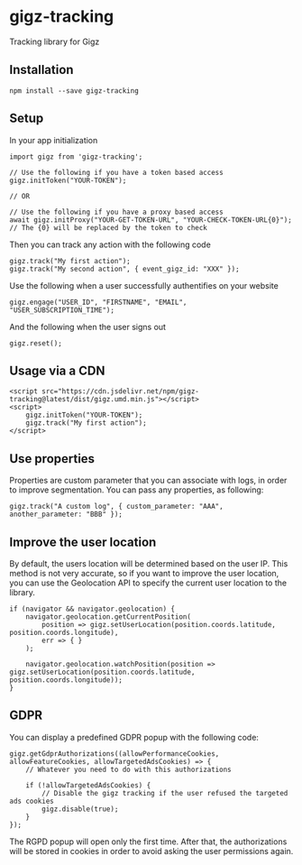 # gigz-tracking
Tracking library for Gigz

## Installation

```
npm install --save gigz-tracking
```

## Setup

In your app initialization

```
import gigz from 'gigz-tracking';

// Use the following if you have a token based access
gigz.initToken("YOUR-TOKEN");

// OR

// Use the following if you have a proxy based access
await gigz.initProxy("YOUR-GET-TOKEN-URL", "YOUR-CHECK-TOKEN-URL{0}"); // The {0} will be replaced by the token to check
```

Then you can track any action with the following code

```
gigz.track("My first action");
gigz.track("My second action", { event_gigz_id: "XXX" });
```

Use the following when a user successfully authentifies on your website

```
gigz.engage("USER_ID", "FIRSTNAME", "EMAIL", "USER_SUBSCRIPTION_TIME");
```

And the following when the user signs out

```
gigz.reset();
```

## Usage via a CDN

```
<script src="https://cdn.jsdelivr.net/npm/gigz-tracking@latest/dist/gigz.umd.min.js"></script>
<script>
	gigz.initToken("YOUR-TOKEN");
	gigz.track("My first action");
</script>
```

## Use properties

Properties are custom parameter that you can associate with logs, in order to improve segmentation.
You can pass any properties, as following:

```
gigz.track("A custom log", { custom_parameter: "AAA", another_parameter: "BBB" });
```


## Improve the user location

By default, the users location will be determined based on the user IP. This method is not very accurate, so if you want to improve the user location, you can use the Geolocation API to specify the current user location to the library.

```
if (navigator && navigator.geolocation) {
	navigator.geolocation.getCurrentPosition(
		position => gigz.setUserLocation(position.coords.latitude, position.coords.longitude),
		err => { }
	);

	navigator.geolocation.watchPosition(position => gigz.setUserLocation(position.coords.latitude, position.coords.longitude));
}
```

## GDPR

You can display a predefined GDPR popup with the following code:
```
gigz.getGdprAuthorizations((allowPerformanceCookies, allowFeatureCookies, allowTargetedAdsCookies) => {
	// Whatever you need to do with this authorizations

	if (!allowTargetedAdsCookies) {
		// Disable the gigz tracking if the user refused the targeted ads cookies
		gigz.disable(true);
	}
});
```

The RGPD popup will open only the first time. After that, the authorizations will be stored in cookies in order to avoid asking the user permissions again.